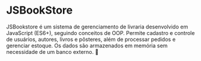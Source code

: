 # JSBookStore
JSBookstore é um sistema de gerenciamento de livraria desenvolvido em JavaScript (ES6+), seguindo conceitos de OOP. Permite cadastro e controle de usuários, autores, livros e pôsteres, além de processar pedidos e gerenciar estoque. Os dados são armazenados em memória sem necessidade de um banco externo. 🚀
